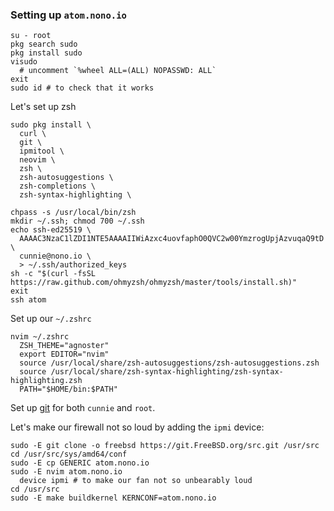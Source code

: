 ### Setting up `atom.nono.io`

```
su - root
pkg search sudo
pkg install sudo
visudo
  # uncomment `%wheel ALL=(ALL) NOPASSWD: ALL`
exit
sudo id # to check that it works
```

Let's set up zsh

```
sudo pkg install \
  curl \
  git \
  ipmitool \
  neovim \
  zsh \
  zsh-autosuggestions \
  zsh-completions \
  zsh-syntax-highlighting \

chpass -s /usr/local/bin/zsh
mkdir ~/.ssh; chmod 700 ~/.ssh
echo ssh-ed25519 \
  AAAAC3NzaC1lZDI1NTE5AAAAIIWiAzxc4uovfaphO0QVC2w00YmzrogUpjAzvuqaQ9tD \
  cunnie@nono.io \
  > ~/.ssh/authorized_keys
sh -c "$(curl -fsSL https://raw.github.com/ohmyzsh/ohmyzsh/master/tools/install.sh)"
exit
ssh atom
```

Set up our `~/.zshrc`

```
nvim ~/.zshrc
  ZSH_THEME="agnoster"
  export EDITOR="nvim"
  source /usr/local/share/zsh-autosuggestions/zsh-autosuggestions.zsh
  source /usr/local/share/zsh-syntax-highlighting/zsh-syntax-highlighting.zsh
  PATH="$HOME/bin:$PATH"
```

Set up [git](https://github.com/cunnie/docs/blob/master/git.md) for both
`cunnie` and `root`.

Let's make our firewall not so loud by adding the `ipmi` device:

```
sudo -E git clone -o freebsd https://git.FreeBSD.org/src.git /usr/src
cd /usr/src/sys/amd64/conf
sudo -E cp GENERIC atom.nono.io
sudo -E nvim atom.nono.io
  device ipmi # to make our fan not so unbearably loud
cd /usr/src
sudo -E make buildkernel KERNCONF=atom.nono.io
```
